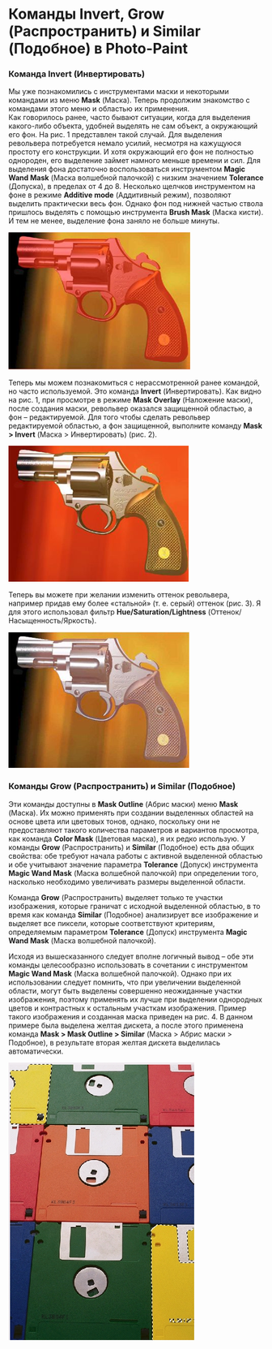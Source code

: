 # Команды Invert, Grow (Распространить) и Similar (Подобное) в Photo-Paint

### Команда Invert (Инвертировать)

Мы уже познакомились с инструментами маски и некоторыми командами из меню **Mask** (Маска). Теперь продолжим знакомство с командами этого меню и областью их применения.  
Как говорилось ранее, часто бывают ситуации, когда для выделения какого-либо объекта, удобней выделять не сам объект, а окружающий его фон. На рис. 1 представлен такой случай. Для выделения револьвера потребуется немало усилий, несмотря на кажущуюся простоту его конструкции. И хотя окружающий его фон не полностью однороден, его выделение займет намного меньше времени и сил. Для выделения фона достаточно воспользоваться инструментом **Magic Wand Mask** (Маска волшебной палочкой) с низким значением **Tolerance** (Допуска), в пределах от 4 до 8\. Несколько щелчков инструментом на фоне в режиме **Additive mode** (Аддитивный режим), позволяют выделить практически весь фон. Однако фон под нижней частью ствола пришлось выделять с помощью инструмента **Brush Mask** (Маска кисти). И тем не менее, выделение фона заняло не больше минуты.

![Команды Invert, Grow (Распространить) и Similar (Подобное) в Photo-Paint](./3ec1e7b3-681e-44a2-815a-99bf26ee6348.jpg)

Теперь мы можем познакомиться с нерассмотренной ранее командой, но часто используемой. Это команда **Invert** (Инвертировать). Как видно на рис. 1, при просмотре в режиме **Mask Overlay** (Наложение маски), после создания маски, револьвер оказался защищенной областью, а фон – редактируемой. Для того чтобы сделать револьвер редактируемой областью, а фон защищенной, выполните команду **Mask > Invert** (Маска > Инвертировать) (рис. 2).

![Команды Invert, Grow (Распространить) и Similar (Подобное) в Photo-Paint](./edb01340-a9fe-4ab4-a31d-e2ec48729859.jpg)

Теперь вы можете при желании изменить оттенок револьвера, например придав ему более «стальной» (т. е. серый) оттенок (рис. 3). Я для этого использовал фильтр **Hue/Saturation/Lightness** (Оттенок/Насыщенность/Яркость).

![Команды Invert, Grow (Распространить) и Similar (Подобное) в Photo-Paint](./dc9155b0-b8ab-4f09-83c8-a147b26056a2.jpg)

### Команды Grow (Распространить) и Similar (Подобное)

Эти команды доступны в **Mask Outline** (Абрис маски) меню **Mask** (Маска). Их можно применять при создании выделенных областей на основе цвета или цветовых тонов, однако, поскольку они не предоставляют такого количества параметров и вариантов просмотра, как команда **Color Mask** (Цветовая маска), я их редко использую. У команды **Grow** (Распространить) и **Similar** (Подобное) есть два общих свойства: обе требуют начала работы с активной выделенной областью и обе учитывают значение параметра **Tolerance** (Допуск) инструмента **Magic Wand Mask** (Маска волшебной палочкой) при определении того, насколько необходимо увеличивать размеры выделенной области.

Команда **Grow** (Распространить) выделяет только те участки изображения, которые граничат с исходной выделенной областью, в то время как команда **Similar** (Подобное) анализирует все изображение и выделяет все пиксели, которые соответствуют критериям, определяемым параметром **Tolerance** (Допуск) инструмента **Magic Wand Mask** (Маска волшебной палочкой).

Исходя из вышесказанного следует вполне логичный вывод – обе эти команды целесообразно использовать в сочетании с инструментом **Magic Wand Mask** (Маска волшебной палочкой). Однако при их использовании следует помнить, что при увеличении выделенной области, могут быть выделены совершенно неожиданные участки изображения, поэтому применять их лучше при выделении однородных цветов и контрастных к остальным участкам изображения. Пример такого изображения и созданная маска приведен на рис. 4\. В данном примере была выделена желтая дискета, а после этого применена команда **Mask > Mask Outline > Similar** (Маска > Абрис маски > Подобное), в результате вторая желтая дискета выделилась автоматически.

![Команды Invert, Grow (Распространить) и Similar (Подобное) в Photo-Paint](./17ec5a21-fcb9-47fe-b11f-8a56f7edfb80.jpg)